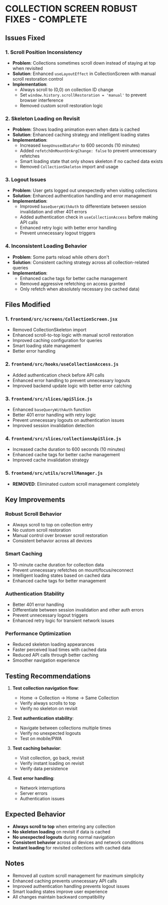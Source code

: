 # COLLECTION SCREEN ROBUST FIXES - COMPLETE

## Issues Fixed

### 1. **Scroll Position Inconsistency**
- **Problem**: Collections sometimes scroll down instead of staying at top when revisited
- **Solution**: Enhanced `useLayoutEffect` in CollectionScreen with manual scroll restoration control
- **Implementation**: 
  - Always scroll to (0,0) on collection ID change
  - Set `window.history.scrollRestoration = 'manual'` to prevent browser interference
  - Removed custom scroll restoration logic

### 2. **Skeleton Loading on Revisit**
- **Problem**: Shows loading animation even when data is cached
- **Solution**: Enhanced caching strategy and intelligent loading states
- **Implementation**:
  - Increased `keepUnusedDataFor` to 600 seconds (10 minutes)
  - Added `refetchOnMountOrArgChange: false` to prevent unnecessary refetches
  - Smart loading state that only shows skeleton if no cached data exists
  - Removed `CollectionSkeleton` import and usage

### 3. **Logout Issues**
- **Problem**: User gets logged out unexpectedly when visiting collections
- **Solution**: Enhanced authentication handling and error management
- **Implementation**:
  - Improved `baseQueryWithAuth` to differentiate between session invalidation and other 401 errors
  - Added authentication check in `useCollectionAccess` before making API calls
  - Enhanced retry logic with better error handling
  - Prevent unnecessary logout triggers

### 4. **Inconsistent Loading Behavior**
- **Problem**: Some parts reload while others don't
- **Solution**: Consistent caching strategy across all collection-related queries
- **Implementation**:
  - Enhanced cache tags for better cache management
  - Removed aggressive refetching on access granted
  - Only refetch when absolutely necessary (no cached data)

## Files Modified

### 1. `frontend/src/screens/CollectionScreen.jsx`
- Removed CollectionSkeleton import
- Enhanced scroll-to-top logic with manual scroll restoration
- Improved caching configuration for queries
- Smart loading state management
- Better error handling

### 2. `frontend/src/hooks/useCollectionAccess.js`
- Added authentication check before API calls
- Enhanced error handling to prevent unnecessary logouts
- Improved backend update logic with better error catching

### 3. `frontend/src/slices/apiSlice.js`
- Enhanced `baseQueryWithAuth` function
- Better 401 error handling with retry logic
- Prevent unnecessary logouts on authentication issues
- Improved session invalidation detection

### 4. `frontend/src/slices/collectionsApiSlice.js`
- Increased cache duration to 600 seconds (10 minutes)
- Enhanced cache tags for better cache management
- Improved cache invalidation strategy

### 5. `frontend/src/utils/scrollManager.js`
- **REMOVED**: Eliminated custom scroll management completely

## Key Improvements

### **Robust Scroll Behavior**
- Always scroll to top on collection entry
- No custom scroll restoration
- Manual control over browser scroll restoration
- Consistent behavior across all devices

### **Smart Caching**
- 10-minute cache duration for collection data
- Prevent unnecessary refetches on mount/focus/reconnect
- Intelligent loading states based on cached data
- Enhanced cache tags for better management

### **Authentication Stability**
- Better 401 error handling
- Differentiate between session invalidation and other auth errors
- Prevent unnecessary logout triggers
- Enhanced retry logic for transient network issues

### **Performance Optimization**
- Reduced skeleton loading appearances
- Faster perceived load times with cached data
- Reduced API calls through better caching
- Smoother navigation experience

## Testing Recommendations

1. **Test collection navigation flow**:
   - Home → Collection → Home → Same Collection
   - Verify always scrolls to top
   - Verify no skeleton on revisit

2. **Test authentication stability**:
   - Navigate between collections multiple times
   - Verify no unexpected logouts
   - Test on mobile/PWA

3. **Test caching behavior**:
   - Visit collection, go back, revisit
   - Verify instant loading on revisit
   - Verify data persistence

4. **Test error handling**:
   - Network interruptions
   - Server errors
   - Authentication issues

## Expected Behavior

- **Always scroll to top** when entering any collection
- **No skeleton loading** on revisit if data is cached
- **No unexpected logouts** during normal navigation
- **Consistent behavior** across all devices and network conditions
- **Instant loading** for revisited collections with cached data

## Notes

- Removed all custom scroll management for maximum simplicity
- Enhanced caching prevents unnecessary API calls
- Improved authentication handling prevents logout issues
- Smart loading states improve user experience
- All changes maintain backward compatibility
